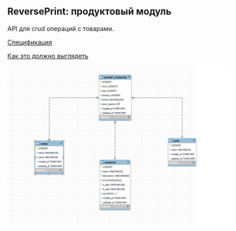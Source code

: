 ReversePrint: продуктовый модуль
---

API для crud операций с товарами.

<a href="https://app.swaggerhub.com/apis/RidiculousCircumstances/reverse-print_prod/1.0.0">Спецификация</a>

<a href="https://drive.google.com/file/d/1H9v3QfCtg626brHw0THLETUTRGawX1uE/view?usp=sharing">Как это должно выглядеть</a>

![img.png](img.png)